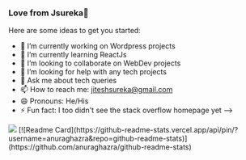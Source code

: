 ### Love from Jsureka👋

Here are some ideas to get you started:

- 🔭 I’m currently working on Wordpress projects
- 🌱 I’m currently learning ReactJs
- 👯 I’m looking to collaborate on WebDev projects
- 🤔 I’m looking for help with any tech projects
- 💬 Ask me about tech queries
- 📫 How to reach me: jiteshsureka@gmail.com
- 😄 Pronouns: He/His
- ⚡ Fun fact: I too didn't see the stack overflow homepage yet
-->
<img src="https://github-readme-stats.vercel.app/api?username=jsureka&&show_icons=true&title_color=ffffff&icon_color=bb2acf&text_color=daf7dc&bg_color=151515">
[![Readme Card](https://github-readme-stats.vercel.app/api/pin/?username=anuraghazra&repo=github-readme-stats)](https://github.com/anuraghazra/github-readme-stats)
